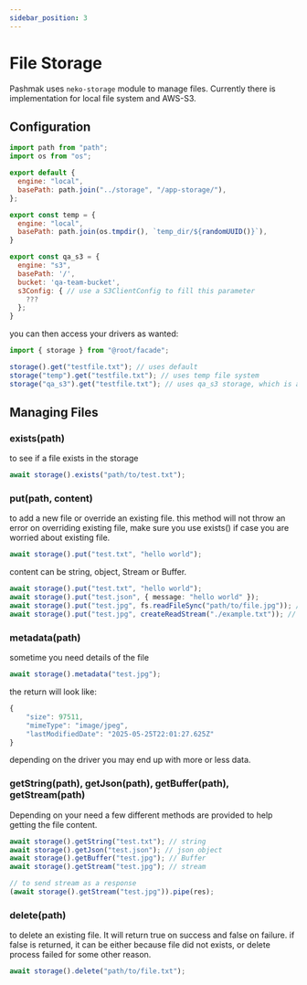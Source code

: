 ```yaml
---
sidebar_position: 3
---
```


# File Storage

Pashmak uses `neko-storage` module to manage files. Currently there is implementation for local file system and AWS-S3.

## Configuration

```javascript
import path from "path";
import os from "os";

export default {
  engine: "local",
  basePath: path.join("../storage", "/app-storage/"),
};

export const temp = {
  engine: "local",
  basePath: path.join(os.tmpdir(), `temp_dir/${randomUUID()}`),
}

export const qa_s3 = {
  engine: "s3",
  basePath: '/',
  bucket: 'qa-team-bucket',
  s3Config: { // use a S3ClientConfig to fill this parameter
    ???
  };
}
```

you can then access your drivers as wanted:

```javascript
import { storage } from "@root/facade";

storage().get("testfile.txt"); // uses default
storage("temp").get("testfile.txt"); // uses temp file system
storage("qa_s3").get("testfile.txt"); // uses qa_s3 storage, which is a AWS-S3
```

## Managing Files

### exists(path)

to see if a file exists in the storage

```ts
await storage().exists("path/to/test.txt");
```

### put(path, content)

to add a new file or override an existing file.
this method will not throw an error on overriding existing file, make sure you use exists() if case you are worried about existing file.

```ts
await storage().put("test.txt", "hello world");
```

content can be string, object, Stream or Buffer.

```ts
await storage().put("test.txt", "hello world");
await storage().put("test.json", { message: "hello world" });
await storage().put("test.jpg", fs.readFileSync("path/to/file.jpg")); // Buffer
await storage().put("test.jpg", createReadStream("./example.txt")); // ReadStream
```

### metadata(path)

sometime you need details of the file

```ts
await storage().metadata("test.jpg");
```

the return will look like:

```ts
{
    "size": 97511,
    "mimeType": "image/jpeg",
    "lastModifiedDate": "2025-05-25T22:01:27.625Z"
}
```

depending on the driver you may end up with more or less data.

### getString(path), getJson(path), getBuffer(path), getStream(path)

Depending on your need a few different methods are provided to help getting the file content.

```ts
await storage().getString("test.txt"); // string
await storage().getJson("test.json"); // json object
await storage().getBuffer("test.jpg"); // Buffer
await storage().getStream("test.jpg"); // stream

// to send stream as a response
(await storage().getStream("test.jpg")).pipe(res);
```

### delete(path)

to delete an existing file. It will return true on success and false on failure.
if false is returned, it can be either because file did not exists, or delete process failed for some other reason.

```ts
await storage().delete("path/to/file.txt");
```

